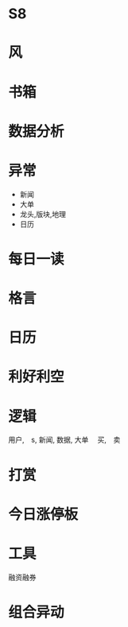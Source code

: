 # S8
# 风
# 书箱
# 数据分析
# 异常
* 新闻
* 大单　
* 龙头,版块,地理
* 日历

# 每日一读

# 格言

# 日历

# 利好利空

# 逻辑
用户,　s,  新闻, 数据, 大单　
买,　卖

# 打赏

# 今日涨停板

# 工具
融资融券

# 组合异动
